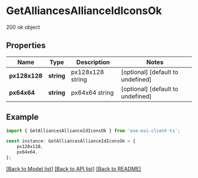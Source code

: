 # GetAlliancesAllianceIdIconsOk

200 ok object

## Properties

Name | Type | Description | Notes
------------ | ------------- | ------------- | -------------
**px128x128** | **string** | px128x128 string | [optional] [default to undefined]
**px64x64** | **string** | px64x64 string | [optional] [default to undefined]

## Example

```typescript
import { GetAlliancesAllianceIdIconsOk } from 'eve-esi-client-ts';

const instance: GetAlliancesAllianceIdIconsOk = {
    px128x128,
    px64x64,
};
```

[[Back to Model list]](../README.md#documentation-for-models) [[Back to API list]](../README.md#documentation-for-api-endpoints) [[Back to README]](../README.md)
